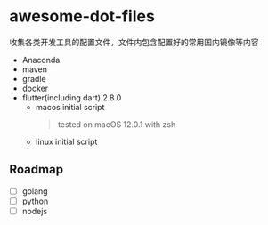 # awesome-dot-files

收集各类开发工具的配置文件，文件内包含配置好的常用国内镜像等内容

* Anaconda
* maven
* gradle
* docker
* flutter(including dart) 2.8.0
  * macos initial script
    > tested on macOS 12.0.1 with zsh
  * linux initial script

## Roadmap

* [ ] golang
* [ ] python
* [ ] nodejs

